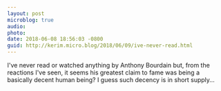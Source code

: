 ```yaml
---
layout: post
microblog: true
audio: 
photo: 
date: 2018-06-08 18:56:03 -0800
guid: http://kerim.micro.blog/2018/06/09/ive-never-read.html
---
```

I've never read or watched anything by Anthony Bourdain but, from the reactions I've seen, it seems his greatest claim to fame was being a basically decent human being? I guess such decency is in short supply…
